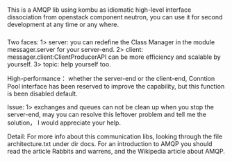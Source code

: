 
#####
This is a AMQP lib using kombu as idiomatic high-level interface dissociation from openstack component neutron, you 
can use it for second development at any time or any where.
#####

Two faces:
  1> server: you can redefine the Class Manager in the module messager.server for your server-end.
  2> client: messager.client:ClientProducerAPI can be more efficiency and scalable by yourself.
  3> topic:  help yourself too.
  
High-performance：
  whether the server-end or the client-end, Conntion Pool interface has been reserved to improve the capability, 
  but this function is been disabled default.

Issue:
  1> exchanges and queues can not be clean up when you stop the server-end, may you can resolve this leftover problem
     and tell me the solution， I would appreciate your help.

Detail:
  For more info about this communication libs, looking through the file architecture.txt under dir docs.
  For an introduction to AMQP you should read the article Rabbits and warrens, and the Wikipedia article about AMQP.
